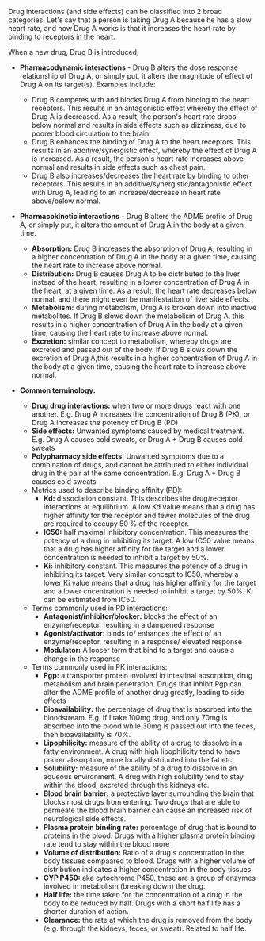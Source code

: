 Drug interactions (and side effects) can be classified into 2 broad categories.
Let's say that a person is taking Drug A because he has a slow heart rate, and how Drug A works is that it increases the heart rate by binding to receptors in the heart.

When a new drug, Drug B is introduced;
- **Pharmacodynamic interactions** - Drug B alters the dose response relationship of Drug A, or simply put, it alters the magnitude of effect of Drug A on its target(s). Examples include:
  - Drug B competes with and blocks Drug A from binding to the heart receptors. This results in an antagonistic effect whereby the effect of Drug A is decreased. As a result, the person's heart rate drops below normal and results in side effects such as dizziness, due to poorer blood circulation to the brain.
  - Drug B enhances the binding of Drug A to the heart receptors. This results in an additive/synergistic effect, whereby the effect of Drug A is increased. As a result, the person's heart rate increases above normal and results in side effects such as chest pain.
  - Drug B also increases/decreases the heart rate by binding to other receptors. This results in an additive/synergistic/antagonistic effect with Drug A, leading to an increase/decrease in heart rate above/below normal.

- **Pharmacokinetic interactions** - Drug B alters the ADME profile of Drug A, or simply put, it alters the amount of Drug A in the body at a given time.
  - **Absorption:** Drug B increases the absorption of Drug A, resulting in a higher concentration of Drug A in the body at a given time, causing the heart rate to increase above normal.
  - **Distribution:** Drug B causes Drug A to be distributed to the liver instead of the heart, resulting in a lower concentration of Drug A in the heart, at a given time. As a result, the heart rate decreases below normal, and there might even be manifestation of liver side effects.
  - **Metabolism:** during metabolism, Drug A is broken down into inactive metabolites. If Drug B slows down the metabolism of Drug A, this results in a higher concentration of Drug A in the body at a given time, causing the heart rate to increase above normal.
  - **Excretion:** similar concept to metabolism, whereby drugs are excreted and passed out of the body. If Drug B slows down the excretion of Drug A,this results in a higher concentration of Drug A in the body at a given time, causing the heart rate to increase above normal.

- **Common terminology:**
  - **Drug drug interactions:** when two or more drugs react with one another. E.g. Drug A increases the concentration of Drug B (PK), or Drug A increases the potency of Drug B (PD)
  - **Side effects:** Unwanted symptoms caused by medical treatment. E.g. Drug A causes cold sweats, or Drug A + Drug B causes cold sweats
  - **Polypharmacy side effects:** Unwanted symptoms due to a combination of drugs, and cannot be attributed to either individual drug in the pair at the same concentration. E.g. Drug A + Drug B causes cold sweats
  - Metrics used to describe binding affinity (PD):
    - **Kd:** dissociation constant. This describes the drug/receptor interactions at equilibrium. A low Kd value means that a drug has higher affinity for the receptor and fewer molecules of the drug are required to occupy 50 % of the receptor.
    - **IC50:** half maximal inhibitory concentration. This measures the potency of a drug in inhibiting its target. A low IC50 value means that a drug has higher affinity for the target and a lower concentration is needed to inhibit a target by 50%.
    - **Ki:** inhibitory constant. This measures the potency of a drug in inhibiting its target. Very similar concept to IC50, whereby a lower Ki value means that a drug has higher affinity for the target and a lower cncentration is needed to inhibit a target by 50%. Ki can be estimated from IC50.
  - Terms commonly used in PD interactions:
    - **Antagonist/inhibitor/blocker:** blocks the effect of an enzyme/receptor, resulting in a dampened response
    - **Agonist/activator:** binds to/ enhances the effect of an enzyme/receptor, resulting in a response/ elevated response
    - **Modulator:** A looser term that bind to a target and cause a change in the response
  - Terms commonly used in PK interactions:
    - **Pgp:** a transporter protein involved in intestinal absorption, drug metabolism and brain penetration. Drugs that inhibit Pgp can alter the ADME profile of another drug greatly, leading to side effects
    - **Bioavailability:** the percentage of drug that is absorbed into the bloodstream. E.g. if I take 100mg drug, and only 70mg is absorbed into the blood while 30mg is passed out into the feces, then bioavailability is 70%.
    - **Lipophilicity:** measure of the ability of a drug to dissolve in a fatty environment. A drug with high lipophilicity tend to have poorer absorption, more locally distributed into the fat etc.
    - **Solubility:** measure of the ability of a drug to dissolve in an aqueous environment. A drug with high solubility tend to stay within the blood, excreted through the kidneys etc.
    - **Blood brain barrier:** a protective layer surrounding the brain that blocks most drugs from entering. Two drugs that are able to permeate the blood brain barrier can cause an increased risk of neurological side effects.
    - **Plasma protein binding rate:** percentage of drug that is bound to proteins in the blood. Drugs with a higher plasma protein binding rate tend to stay within the blood more
    - **Volume of distribution:** Ratio of a drug's concentration in the body tissues compaared to blood. Drugs with a higher volume of distribution indicates a higher concentration in the body tissues.
    - **CYP P450:** aka cytochrome P450, these are a group of enzymes involved in metabolism (breaking down) the drug.
    - **Half life:** the time taken for the concentration of a drug in the body to be reduced by half. Drugs with a short half life has a shorter duration of action.
    - **Clearance:** the rate at which the drug is removed from the body (e.g. through the kidneys, feces, or sweat). Related to half life.
